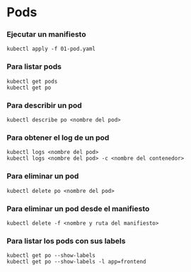 # Pods

### Ejecutar un manifiesto

```
kubectl apply -f 01-pod.yaml
```

### Para listar pods

```
kubectl get pods
kubectl get po
```

### Para describir un pod

```
kubectl describe po <nombre del pod>
```

### Para obtener el log de un pod

```
kubectl logs <nombre del pod>
kubectl logs <nombre del pod> -c <nombre del contenedor>
```

### Para eliminar un pod

```
kubectl delete po <nombre del pod>
```

### Para eliminar un pod desde el manifiesto

```
kubectl delete -f <nombre y ruta del manifiesto>
```

### Para listar los pods con sus labels

```
kubectl get po --show-labels
kubectl get po --show-labels -l app=frontend
```
